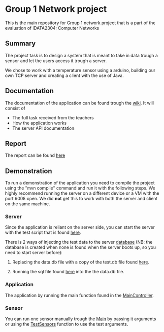 # Group 1 Network project

This is the main repository for Group 1 network project that is a part of the evaluation of IDATA2304: Computer Networks

## Summary

The project task is to design a system that is meant to take in data trough a sensor and let the users access it trough a server.

We chose to work with a temperature sensor using a arduino, building our own TCP server and creating a client with the use of Java.

## Documentation

The documentation of the application can be found trough the [wiki](https://github.com/JohannesValoy/Group1-project-network-2022/wiki). It will consist of

- The full task received from the teachers
- How the application works
- The server API documentation

## Report

The report can be found [here](REPORT.md)

## Demonstration

To run a demonstration of the application you need to compile the project using the "mvn compile" command and run it with the following steps. We highly recommend running the server on a different device or a VM with the port 6008 open. We did **not** get this to work with both the server and client on the same machine.

### Server

Since the application is reliant on the server side, you can start the server with the test script that is found [here](./src/test/java/no/ntnu/idata2304/group1/server/startTestServer.sh). 

There is 2 ways of injecting the test data to the server [database](target\classes\no\ntnu\idata2304\group1\server\database\data.db) (NB: the database is created when none is found when the server boots up, so you need to start server before):

1. Replacing the data.db file with a copy of the test.db file found [here](src\test\resources\no\ntnu\idata2304\group1\server\database\test.db).

2. Running the sql file found [here](src\test\resources\no\ntnu\idata2304\group1\server\database\fillDummData.sql) into the the data.db file.


### Application

The application by running the main function found in the [MainController](src\main\java\no\ntnu\idata2304\group1\clientapp\app2\ui\MainController.java).

### Sensor

You can run one sensor manually trough the [Main](src\main\java\no\ntnu\idata2304\group1\sensor\Main.java) by passing it arguments or using the [TestSensors](src\test\java\no\ntnu\idata2304\group1\sensors\TestSensors.java) function to use the test arguments.